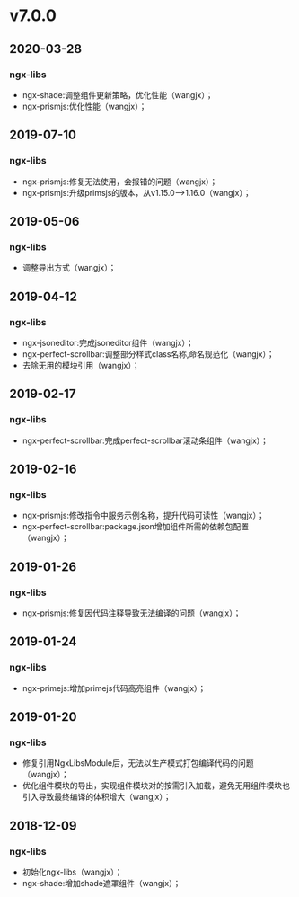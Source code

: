 # v7.0.0
## 2020-03-28
### ngx-libs
- ngx-shade:调整组件更新策略，优化性能（wangjx）；
- ngx-prismjs:优化性能（wangjx）；

## 2019-07-10
### ngx-libs
- ngx-prismjs:修复无法使用，会报错的问题（wangjx）；
- ngx-prismjs:升级primsjs的版本，从v1.15.0-->1.16.0（wangjx）；

## 2019-05-06
### ngx-libs
- 调整导出方式（wangjx）；

## 2019-04-12
### ngx-libs
- ngx-jsoneditor:完成jsoneditor组件（wangjx）；
- ngx-perfect-scrollbar:调整部分样式class名称,命名规范化（wangjx）；
- 去除无用的模块引用（wangjx）；

## 2019-02-17
### ngx-libs
- ngx-perfect-scrollbar:完成perfect-scrollbar滚动条组件（wangjx）；

## 2019-02-16
### ngx-libs
- ngx-prismjs:修改指令中服务示例名称，提升代码可读性（wangjx）；
- ngx-perfect-scrollbar:package.json增加组件所需的依赖包配置（wangjx）；

## 2019-01-26
### ngx-libs
- ngx-prismjs:修复因代码注释导致无法编译的问题（wangjx）；

## 2019-01-24
### ngx-libs
- ngx-primejs:增加primejs代码高亮组件（wangjx）；

## 2019-01-20
### ngx-libs
- 修复引用NgxLibsModule后，无法以生产模式打包编译代码的问题（wangjx）；
- 优化组件模块的导出，实现组件模块对的按需引入加载，避免无用组件模块也引入导致最终编译的体积增大（wangjx）；

## 2018-12-09
### ngx-libs
- 初始化ngx-libs（wangjx）；
- ngx-shade:增加shade遮罩组件（wangjx）；
